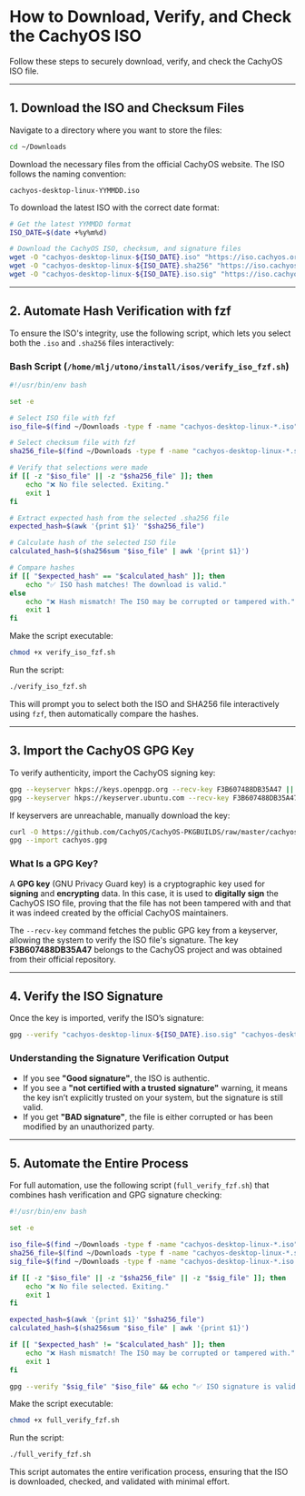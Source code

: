 # How to Download, Verify, and Check the CachyOS ISO  

Follow these steps to securely download, verify, and check the CachyOS ISO file.

---

## 1. Download the ISO and Checksum Files  

Navigate to a directory where you want to store the files:

```bash
cd ~/Downloads
```

Download the necessary files from the official CachyOS website. The ISO follows the naming convention:

```
cachyos-desktop-linux-YYMMDD.iso
```

To download the latest ISO with the correct date format:

```bash
# Get the latest YYMMDD format
ISO_DATE=$(date +%y%m%d)

# Download the CachyOS ISO, checksum, and signature files
wget -O "cachyos-desktop-linux-${ISO_DATE}.iso" "https://iso.cachyos.org/latest/cachyos-desktop-linux-${ISO_DATE}.iso"
wget -O "cachyos-desktop-linux-${ISO_DATE}.sha256" "https://iso.cachyos.org/latest/cachyos-desktop-linux-${ISO_DATE}.iso.sha256"
wget -O "cachyos-desktop-linux-${ISO_DATE}.iso.sig" "https://iso.cachyos.org/latest/cachyos-desktop-linux-${ISO_DATE}.iso.sig"
```

---

## 2. Automate Hash Verification with fzf  

To ensure the ISO's integrity, use the following script, which lets you select both the `.iso` and `.sha256` files interactively:

### Bash Script (`/home/mlj/utono/install/isos/verify_iso_fzf.sh`)

```bash
#!/usr/bin/env bash

set -e

# Select ISO file with fzf
iso_file=$(find ~/Downloads -type f -name "cachyos-desktop-linux-*.iso" | fzf --prompt="Select ISO file: ")

# Select checksum file with fzf
sha256_file=$(find ~/Downloads -type f -name "cachyos-desktop-linux-*.sha256" | fzf --prompt="Select SHA256 file: ")

# Verify that selections were made
if [[ -z "$iso_file" || -z "$sha256_file" ]]; then
    echo "❌ No file selected. Exiting."
    exit 1
fi

# Extract expected hash from the selected .sha256 file
expected_hash=$(awk '{print $1}' "$sha256_file")

# Calculate hash of the selected ISO file
calculated_hash=$(sha256sum "$iso_file" | awk '{print $1}')

# Compare hashes
if [[ "$expected_hash" == "$calculated_hash" ]]; then
    echo "✅ ISO hash matches! The download is valid."
else
    echo "❌ Hash mismatch! The ISO may be corrupted or tampered with."
    exit 1
fi
```

Make the script executable:

```bash
chmod +x verify_iso_fzf.sh
```

Run the script:

```bash
./verify_iso_fzf.sh
```

This will prompt you to select both the ISO and SHA256 file interactively using `fzf`, then automatically compare the hashes.

---

## 3. Import the CachyOS GPG Key  

To verify authenticity, import the CachyOS signing key:

```bash
gpg --keyserver hkps://keys.openpgp.org --recv-key F3B607488DB35A47 || \
gpg --keyserver hkps://keyserver.ubuntu.com --recv-key F3B607488DB35A47
```

If keyservers are unreachable, manually download the key:

```bash
curl -O https://github.com/CachyOS/CachyOS-PKGBUILDS/raw/master/cachyos-keyring/cachyos.gpg
gpg --import cachyos.gpg
```

### What Is a GPG Key?  

A **GPG key** (GNU Privacy Guard key) is a cryptographic key used for **signing** and **encrypting** data. In this case, it is used to **digitally sign** the CachyOS ISO file, proving that the file has not been tampered with and that it was indeed created by the official CachyOS maintainers.

The `--recv-key` command fetches the public GPG key from a keyserver, allowing the system to verify the ISO file's signature. The key **F3B607488DB35A47** belongs to the CachyOS project and was obtained from their official repository.

---

## 4. Verify the ISO Signature  

Once the key is imported, verify the ISO’s signature:

```bash
gpg --verify "cachyos-desktop-linux-${ISO_DATE}.iso.sig" "cachyos-desktop-linux-${ISO_DATE}.iso"
```

### Understanding the Signature Verification Output  

- If you see **"Good signature"**, the ISO is authentic.
- If you see a **"not certified with a trusted signature"** warning, it means the key isn’t explicitly trusted on your system, but the signature is still valid.
- If you get **"BAD signature"**, the file is either corrupted or has been modified by an unauthorized party.

---

## 5. Automate the Entire Process  

For full automation, use the following script (`full_verify_fzf.sh`) that combines hash verification and GPG signature checking:

```bash
#!/usr/bin/env bash

set -e

iso_file=$(find ~/Downloads -type f -name "cachyos-desktop-linux-*.iso" | fzf --prompt="Select ISO file: ")
sha256_file=$(find ~/Downloads -type f -name "cachyos-desktop-linux-*.sha256" | fzf --prompt="Select SHA256 file: ")
sig_file=$(find ~/Downloads -type f -name "cachyos-desktop-linux-*.iso.sig" | fzf --prompt="Select ISO signature file: ")

if [[ -z "$iso_file" || -z "$sha256_file" || -z "$sig_file" ]]; then
    echo "❌ No file selected. Exiting."
    exit 1
fi

expected_hash=$(awk '{print $1}' "$sha256_file")
calculated_hash=$(sha256sum "$iso_file" | awk '{print $1}')

if [[ "$expected_hash" != "$calculated_hash" ]]; then
    echo "❌ Hash mismatch! The ISO may be corrupted or tampered with."
    exit 1
fi

gpg --verify "$sig_file" "$iso_file" && echo "✅ ISO signature is valid." || echo "❌ Signature verification failed!"
```

Make the script executable:

```bash
chmod +x full_verify_fzf.sh
```

Run the script:

```bash
./full_verify_fzf.sh
```

This script automates the entire verification process, ensuring that the ISO is downloaded, checked, and validated with minimal effort.

